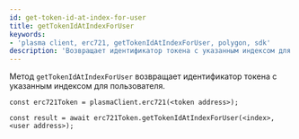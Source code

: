 ```yaml
---
id: get-token-id-at-index-for-user
title: getTokenIdAtIndexForUser
keywords:
- 'plasma client, erc721, getTokenIdAtIndexForUser, polygon, sdk'
description: 'Возвращает идентификатор токена с указанным индексом для пользователя.'
---
```


Метод `getTokenIdAtIndexForUser` возвращает идентификатор токена с указанным индексом для пользователя.

```
const erc721Token = plasmaClient.erc721(<token address>);

const result = await erc721Token.getTokenIdAtIndexForUser(<index>,<user address>);

```
